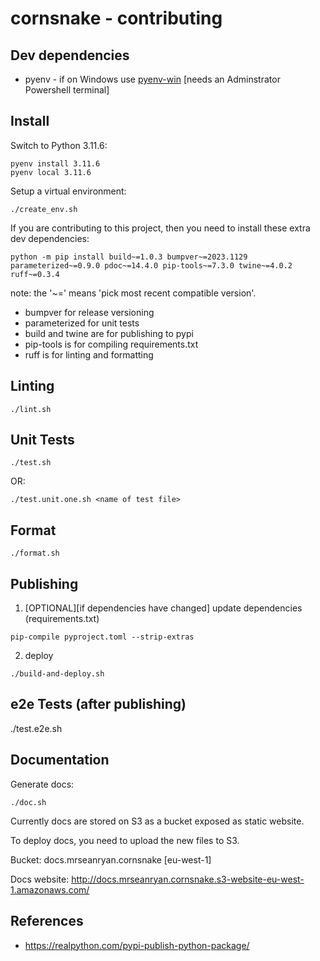# cornsnake - contributing

## Dev dependencies

- pyenv - if on Windows use [pyenv-win](https://github.com/pyenv-win/pyenv-win) [needs an Adminstrator Powershell terminal]

## Install

Switch to Python 3.11.6:

```
pyenv install 3.11.6
pyenv local 3.11.6
```

Setup a virtual environment:

```
./create_env.sh
```

If you are contributing to this project, then you need to install these extra dev dependencies:

```
python -m pip install build~=1.0.3 bumpver~=2023.1129 parameterized~=0.9.0 pdoc~=14.4.0 pip-tools~=7.3.0 twine~=4.0.2 ruff~=0.3.4
```

note: the '~=' means 'pick most recent compatible version'.

- bumpver for release versioning
- parameterized for unit tests
- build and twine are for publishing to pypi
- pip-tools is for compiling requirements.txt
- ruff is for linting and formatting

## Linting

```
./lint.sh
```

## Unit Tests

```
./test.sh
```

OR:

```
./test.unit.one.sh <name of test file>
```

## Format

```
./format.sh
```

## Publishing

1. [OPTIONAL][if dependencies have changed] update dependencies (requirements.txt)

```
pip-compile pyproject.toml --strip-extras
```

2. deploy

```
./build-and-deploy.sh
```

## e2e Tests (after publishing)

./test.e2e.sh

## Documentation

Generate docs:

```
./doc.sh
```

Currently docs are stored on S3 as a bucket exposed as static website.

To deploy docs, you need to upload the new files to S3.

Bucket: docs.mrseanryan.cornsnake [eu-west-1]

Docs website: http://docs.mrseanryan.cornsnake.s3-website-eu-west-1.amazonaws.com/

## References

- https://realpython.com/pypi-publish-python-package/
